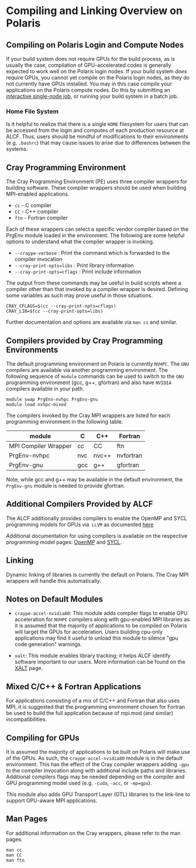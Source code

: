 # Compiling and Linking Overview on Polaris

## Compiling on Polaris Login and Compute Nodes

If your build system does not require GPUs for the build process, as is usually the case, compilation of GPU-accelerated codes is generally expected to work well on the Polaris login nodes. If your build system _does_ require GPUs, you cannot yet compile on the Polaris login nodes, as they do not currently have GPUs installed. You may in this case compile your applications on the Polaris compute nodes. Do this by submitting an [interactive single-node job](../running-jobs.md#interactive-jobs-on-compute-nodes), or running your build system in a batch job.

<!-- The following section on home file system would be more useful somewhere else --Tim W.: -->

### Home File System

Is it helpful to realize that there is a single `HOME` filesystem for users that can be accessed from the login and computes of each production resource at ALCF. Thus, users should be mindful of modifications to their environments (e.g. `.bashrc`) that may cause issues to arise due to differences between the systems. 

## Cray Programming Environment

The Cray Programming Environment (PE) uses three compiler wrappers for building software. These compiler wrappers should be used when building MPI-enabled applications.

- `cc` - C compiler
- `CC` - C++ compiler
- `ftn` - Fortran compiler

Each of these wrappers can select a specific vendor compiler based on the PrgEnv module loaded in the environment. The following are some helpful options to understand what the compiler wrapper is invoking.

- `--craype-verbose` : Print the command which is forwarded to the compiler invocation
- `--cray-print-opts=libs` : Print library information
- `--cray-print-opts=cflags` : Print include information

The output from these commands may be useful in build scripts where a compiler other than that invoked by a compiler wrapper is desired. Defining some variables as such may prove useful in those situations.
```
CRAY_CFLAGS=$(cc --cray-print-opts=cflags)
CRAY_LIB=$(cc --cray-print-opts=libs)
```
Further documentation and options are available via `man cc` and similar. 

## Compilers provided by Cray Programming Environments

The default programming environment on Polaris is currently `NVHPC`. The `GNU` compilers are available via another programming environment. The following sequence of `module` commands can be used to switch to the `GNU` programming environment (gcc, g++, gfortran) and also have `NVIDIA` compilers available in your path.

```
module swap PrgEnv-nvhpc PrgEnv-gnu
module load nvhpc-mixed
```

The compilers invoked by the Cray MPI wrappers are listed for each programming environment in the following table.

|module| C | C++ | Fortran |
| --- | --- | --- | --- |
| MPI Compiler Wrapper | cc | CC | ftn |
| PrgEnv-nvhpc | nvc | nvc++ | nvfortran |
| PrgEnv-gnu | gcc | g++ | gfortran |

Note, while gcc and g++ may be available in the default environment, the `PrgEnv-gnu` module is needed to provide gfortran.

[//]: # (ToDo: do the gnu compilers loaded by PrgEnv-gnu have non-zero support for GPUs?)
[//]: # (ToDo: should there be a GNU compilers page? Even if they don't support GPUs?)


## Additional Compilers Provided by ALCF

The ALCF additionally provides compilers to enable the OpenMP and SYCL programming models for GPUs via` LLVM` as documented [here](llvm-compilers-polaris.md)

Additional documentation for using compilers is available on the respective programming model pages: [OpenMP](../programming-models/openmp-polaris.md) and [SYCL](../programming-models/sycl-polaris.md).

## Linking

Dynamic linking of libraries is currently the default on Polaris. The Cray MPI wrappers will handle this automatically.

[//]: # (ToDo: first attempt at using CRAYPE_LINK_TYPE=static didn't go well; couldn't find libpthread and lrt)

## Notes on Default Modules

* `craype-accel-nvidia80`: This module adds compiler flags to enable GPU acceleration for `NVHPC` compilers along with gpu-enabled MPI libraries as it is assumed that the majority of applications to be compiled on Polaris will target the GPUs for acceleration. Users building cpu-only applications may find it useful to unload this module to silence "gpu code generation" warnings.

* `xalt`: This module enables library tracking; it helps ALCF identify software important to our users. More information can be found on the [XALT](../applications-and-libraries/libraries/xalt.md) page.

## Mixed C/C++ & Fortran Applications

For applications consisting of a mix of C/C++ and Fortran that also uses MPI, it is suggested that the programming environment chosen for Fortran be used to build the full application because of mpi.mod (and similar) incompatibilities. 

## Compiling for GPUs

It is assumed the majority of applications to be built on Polaris will make use of the GPUs. As such, the `craype-accel-nvidia80` module is in the default environment. This has the effect of the Cray compiler wrappers adding `-gpu` to the compiler invocation along with additional include paths and libraries. Additional compilers flags may be needed depending on the compiler and GPU programming model used (e.g. `-cuda`, `-acc`, or `-mp=gpu`).

This module also adds GPU Transport Layer (GTL) libraries to the link-line to support GPU-aware MPI applications.

## Man Pages
For additional information on the Cray wrappers, please refer to the man pages.
```
man cc
man CC
man ftn
```
